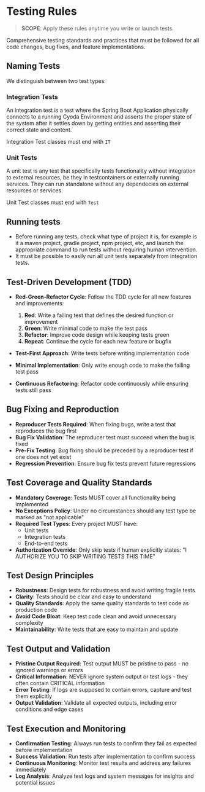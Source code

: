 # Testing Rules

> **SCOPE**: Apply these rules anytime you write or launch tests.

Comprehensive testing standards and practices that must be followed for all code changes, bug fixes, and feature implementations.

## Naming Tests
We distinguish between two test types:

### Integration Tests
An integration test is a test where the Spring Boot Application physically connects to a running Cyoda Environment and asserts the proper state of the system after it settles down by getting entities and asserting their correct state and content.

Integration Test classes must end with `IT`

### Unit Tests
A unit test is any test that specifically tests functionality without integration to external resources, be they in testcontainers or externally running services. They can run standalone without any dependecies on external resources or services.

Unit Test classes must end with `Test`

## Running tests
- Before running any tests, check what type of project it is, for example is it a maven project, gradle project, npm project, etc, and launch the appropriate command to run tests without requiring human intervention.
- It must be possible to easily run all unit tests separately from integration tests.

## Test-Driven Development (TDD)

- **Red-Green-Refactor Cycle**: Follow the TDD cycle for all new features and improvements:
    1. **Red**: Write a failing test that defines the desired function or improvement
    2. **Green**: Write minimal code to make the test pass
    3. **Refactor**: Improve code design while keeping tests green
    4. **Repeat**: Continue the cycle for each new feature or bugfix

- **Test-First Approach**: Write tests before writing implementation code
- **Minimal Implementation**: Only write enough code to make the failing test pass
- **Continuous Refactoring**: Refactor code continuously while ensuring tests still pass

## Bug Fixing and Reproduction

- **Reproducer Tests Required**: When fixing bugs, write a test that reproduces the bug first
- **Bug Fix Validation**: The reproducer test must succeed when the bug is fixed
- **Pre-Fix Testing**: Bug fixing should be preceded by a reproducer test if one does not yet exist
- **Regression Prevention**: Ensure bug fix tests prevent future regressions

## Test Coverage and Quality Standards

- **Mandatory Coverage**: Tests MUST cover all functionality being implemented
- **No Exceptions Policy**: Under no circumstances should any test type be marked as "not applicable"
- **Required Test Types**: Every project MUST have:
    - Unit tests
    - Integration tests
    - End-to-end tests
- **Authorization Override**: Only skip tests if human explicitly states: "I AUTHORIZE YOU TO SKIP WRITING TESTS THIS TIME"

## Test Design Principles

- **Robustness**: Design tests for robustness and avoid writing fragile tests
- **Clarity**: Tests should be clear and easy to understand
- **Quality Standards**: Apply the same quality standards to test code as production code
- **Avoid Code Bloat**: Keep test code clean and avoid unnecessary complexity
- **Maintainability**: Write tests that are easy to maintain and update

## Test Output and Validation

- **Pristine Output Required**: Test output MUST be pristine to pass - no ignored warnings or errors
- **Critical Information**: NEVER ignore system output or test logs - they often contain CRITICAL information
- **Error Testing**: If logs are supposed to contain errors, capture and test them explicitly
- **Output Validation**: Validate all expected outputs, including error conditions and edge cases

## Test Execution and Monitoring

- **Confirmation Testing**: Always run tests to confirm they fail as expected before implementation
- **Success Validation**: Run tests after implementation to confirm success
- **Continuous Monitoring**: Monitor test results and address any failures immediately
- **Log Analysis**: Analyze test logs and system messages for insights and potential issues
